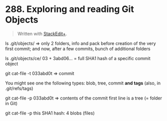 # 288. Exploring and reading Git Objects


> Written with [StackEdit+](https://stackedit.net/).


ls .git/objects/ =>
only 2 folders, info and pack before creation of the very first commit;
and now, after a few commits, bunch of additional folders

ls .git/objects/ce/
03 + 3abd06... = full SHA1 hash of a specific commit object

git cat-file -t 033abd0t => commit

You might see one the following types: blob, tree, commit **and tags** (also, in .git/refs/tags)

git cat-file -p 033abd0t => contents of the commit
first line is a tree (= folder in Git)

git cat-file -p this SHA1 hash: 4 blobs (files)







<!--stackedit_data:
eyJoaXN0b3J5IjpbLTgzMTUxOTE5MiwtMTczNzQ1MDgxMCwtMT
UwMDE0OTc5Niw2ODc3ODMxODAsODEzNTI0Nzk1LC0xMDgxNTIy
MjE2LDE4NjI3NzE0NTJdfQ==
-->